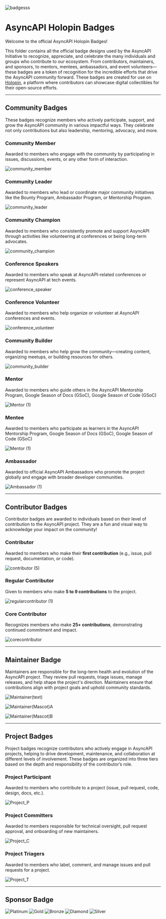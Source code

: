 ![badgesss](https://github.com/user-attachments/assets/2357a778-05c1-4680-87bd-ee131d7603ee)

# AsyncAPI Holopin Badges

Welcome to the official AsyncAPI Holopin Badges!

This folder contains all the official badge designs used by the AsyncAPI Initiative to recognize, appreciate, and celebrate the many individuals and groups who contribute to our ecosystem. From contributors, maintainers, and sponsors, to mentors, mentees, ambassadors, and event volunteers—these badges are a token of recognition for the incredible efforts that drive the AsyncAPI community forward.
These badges are created for use on [Holopin](https://www.holopin.io), a platform where contributors can showcase digital collectibles for their open-source efforts.

---

## Community Badges
These badges recognize members who actively participate, support, and grow the AsyncAPI community in various impactful ways. They celebrate not only contributions but also leadership, mentoring, advocacy, and more.

### Community Member
Awarded to members who engage with the community by participating in issues, discussions, events, or any other form of interaction.

![community_member](https://github.com/user-attachments/assets/9628f4b8-9ab3-49ae-b72f-1b4b60f17074)

### Community Leader
Awarded to members who lead or coordinate major community initiatives like the Bounty Program, Ambassador Program, or Mentorship Program.

![community_leader](https://github.com/user-attachments/assets/c1734bdb-5571-4d5a-b273-56c3f1ca8b1d)

### Community Champion
Awarded to members who consistently promote and support AsyncAPI through activities like volunteering at conferences or being long-term advocates.

![community_champion](https://github.com/user-attachments/assets/2bfbf831-b460-473d-94fd-2665868951d0)

### Conference Speakers
Awarded to members who speak at AsyncAPI-related conferences or represent AsyncAPI at tech events.

![conference_speaker](https://github.com/user-attachments/assets/d0ee2f7f-8e74-4c91-8caa-291916e63239)

### Conference Volunteer
Awarded to members who help organize or volunteer at AsyncAPI conferences and events.

![conference_volunteer](https://github.com/user-attachments/assets/1504e50e-fc51-483c-88f4-f1e41b0c2a33)

### Community Builder
Awarded to members who help grow the community—creating content, organizing meetups, or building resources for others.

![community_builder](https://github.com/user-attachments/assets/7a50ae6d-99a8-4715-980f-5e24b0668a99)

### Mentor
Awarded to members who guide others in the AsyncAPI Mentorship Program, Google Season of Docs (GSoC), Google Season of Code (GSoC)

![Mentor (1)](https://github.com/user-attachments/assets/012d5853-9b71-44ef-be91-bd63c5172beb)

### Mentee
Awarded to members who participate as learners in the AsyncAPI Mentorship Program, Google Season of Docs (GSoC), Google Season of Code (GSoC)

![Mentor (1)](https://github.com/user-attachments/assets/ed4ac6e7-42b5-4864-8c59-540cec59483a)

### Ambassador
Awarded to official AsyncAPI Ambassadors who promote the project globally and engage with broader developer communities.

![Ambassador (1)](https://github.com/user-attachments/assets/953f8799-c92c-45be-afe0-6d83573194a8)

---

## Contributor Badges

Contributor badges are awarded to individuals based on their level of contribution to the AsyncAPI project. They are a fun and visual way to acknowledge your impact on the community!

### Contributor
Awarded to members who make their **first contribution** (e.g., issue, pull request, documentation, or code).

![contributor (5)](https://github.com/user-attachments/assets/9ee1e97f-74f9-4fbe-b753-4a00b3c7f3d5)

### Regular Contributor  
Given to members who make **5 to 9 contributions** to the project.
  
![regularcontributor (1)](https://github.com/user-attachments/assets/1a509c74-08de-4bca-8d05-ca2d37784c87)

### Core Contributor  
Recognizes members who make **25+ contributions**, demonstrating continued commitment and impact.

![corecontributor](https://github.com/user-attachments/assets/ff0c71f8-5e47-43a8-b428-76e724deb195)

---

## Maintainer Badge
Maintainers are responsible for the long-term health and evolution of the AsyncAPI project. They review pull requests, triage issues, manage releases, and help shape the project's direction. Maintainers ensure that contributions align with project goals and uphold community standards.

![Maintainer(text)](https://github.com/user-attachments/assets/bd5ace93-73be-4929-8412-20e4245d2e3b)

![Maintainer(Mascot)A](https://github.com/user-attachments/assets/115d121f-aa15-4794-af31-b24be20dec7a)

![Maintainer(Mascot)B](https://github.com/user-attachments/assets/a9cd6d72-900b-4b3c-89ac-397f81f49b5f)

---

## Project Badges
Project badges recognize contributors who actively engage in AsyncAPI projects, helping to drive development, maintenance, and collaboration at different levels of involvement. These badges are organized into three tiers based on the depth and responsibility of the contributor’s role.

### Project Participant 
Awarded to members who contribute to a project (issue, pull request, code, design, docs, etc.).

![Project_P](https://github.com/user-attachments/assets/a89d70de-9a49-44e2-9f81-f9342d9dc747)

### Project Committers
Awarded to members responsible for technical oversight, pull request approval, and onboarding of new maintainers.

![Project_C](https://github.com/user-attachments/assets/5934dbd0-f0ad-43a0-bfa2-52148dd3ccd3)

### Project Triagers
Awarded to members who label, comment, and manage issues and pull requests for a project.

![Project_T](https://github.com/user-attachments/assets/15f08fa8-d0ae-40bd-8521-b081231dff98)

---

## Sponsor Badge
![Platinum](https://github.com/user-attachments/assets/90a8f96a-0588-4112-a988-5d3feddf171e)
![Gold](https://github.com/user-attachments/assets/c6b6eb5d-fec2-4a45-9b88-55d8c007f36e)
![Bronze](https://github.com/user-attachments/assets/cdbb4645-718b-4c11-9a99-a6975068357e)
![Diamond](https://github.com/user-attachments/assets/6b0d4259-c3aa-429a-bcfe-e585969ad134)
![Silver](https://github.com/user-attachments/assets/08ebb418-9be1-44c2-8bde-c136a636eed4)







